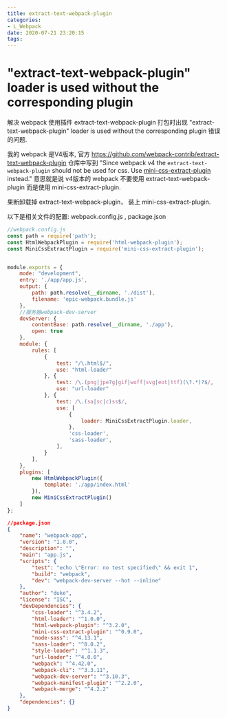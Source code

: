```yaml
---
title: extract-text-webpack-plugin
categories:
- L_Webpack
date: 2020-07-21 23:20:15
tags:
---
```


# "extract-text-webpack-plugin" loader is used without the corresponding plugin

解决 webpack 使用插件 extract-text-webpack-plugin 打包时出现 "extract-text-webpack-plugin" loader is used without the corresponding plugin 错误的问题.

我的 webpack 是V4版本, 官方 https://github.com/webpack-contrib/extract-text-webpack-plugin  仓库中写到 "Since webpack v4 the `extract-text-webpack-plugin` should not be used for css. Use [mini-css-extract-plugin](https://github.com/webpack-contrib/mini-css-extract-plugin) instead." 意思就是说 v4版本的 webpack 不要使用 extract-text-webpack-plugin 而是使用 mini-css-extract-plugin.

果断卸载掉 extract-text-webpack-plugin， 装上 mini-css-extract-plugin.

以下是相关文件的配置: webpack.config.js , package.json

```js
//webpack.config.js
const path = require('path');
const HtmlWebpackPlugin = require('html-webpack-plugin');
const MiniCssExtractPlugin = require('mini-css-extract-plugin');


module.exports = {
    mode: "development",
    entry: './app/app.js',
    output: {
        path: path.resolve(__dirname, './dist'),
        filename: 'epic-webpack.bundle.js'
    },
    //服务器webpack-dev-server
    devServer: {
        contentBase: path.resolve(__dirname, './app'),
        open: true
    },
    module: {
        rules: [
            {
                test: "/\.html$/",
                use: "html-loader"
            }, {
                test: /\.(png|jpe?g|gif|woff|svg|eot|ttf)(\?.*)?$/,
                use: "url-loader"
            }, {
                test: /\.(sa|sc|c)ss$/,
                use: [
                    {
                        loader: MiniCssExtractPlugin.loader,
                    },
                    'css-loader',
                    'sass-loader',
                ],
            }
        ],
    },
    plugins: [
        new HtmlWebpackPlugin({
            template: './app/index.html'
        }),
        new MiniCssExtractPlugin()
    ]
};
```



```json
//package.json
{
    "name": "webpack-app",
    "version": "1.0.0",
    "description": "",
    "main": "app.js",
    "scripts": {
        "test": "echo \"Error: no test specified\" && exit 1",
        "build": "webpack",
        "dev": "webpack-dev-server --hot --inline"
    },
    "author": "duke",
    "license": "ISC",
    "devDependencies": {
        "css-loader": "^3.4.2",
        "html-loader": "^1.0.0",
        "html-webpack-plugin": "^3.2.0",
        "mini-css-extract-plugin": "^0.9.0",
        "node-sass": "^4.13.1",
        "sass-loader": "^8.0.2",
        "style-loader": "^1.1.3",
        "url-loader": "^4.0.0",
        "webpack": "^4.42.0",
        "webpack-cli": "^3.3.11",
        "webpack-dev-server": "^3.10.3",
        "webpack-manifest-plugin": "^2.2.0",
        "webpack-merge": "^4.2.2"
    },
    "dependencies": {}
}
```

